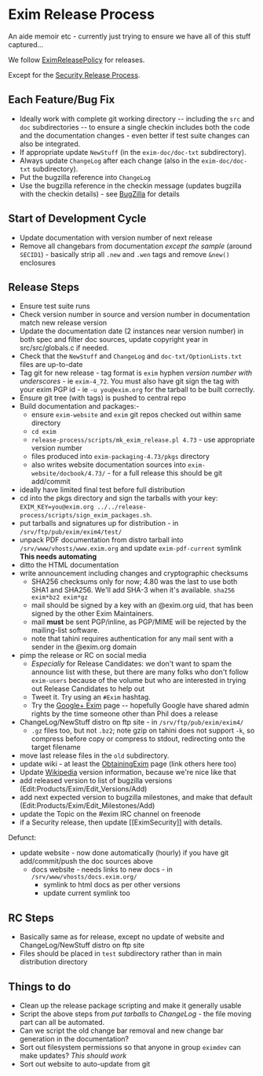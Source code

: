 Exim Release Process
====================

An aide memoir etc - currently just trying to ensure we have all of this
stuff captured...

We follow [EximReleasePolicy](EximReleasePolicy) for releases.

Except for the [Security Release Process](SecurityReleaseProcess).


Each Feature/Bug Fix
--------------------
-   Ideally work with complete git working directory -- including the
    `src` and `doc` subdirectories -- to ensure a single checkin
    includes both the code and the documentation changes - even better
    if test suite changes can also be integrated.
-   If appropriate update `NewStuff` (in the `exim-doc/doc-txt`
    subdirectory).
-   Always update `ChangeLog` after each change (also in the
    `exim-doc/doc-txt` subdirectory).
-   Put the bugzilla reference into `ChangeLog`
-   Use the bugzilla reference in the checkin message (updates bugzilla
    with the checkin details) - see [BugZilla](BugZilla) for details

Start of Development Cycle
--------------------------
-   Update documentation with version number of next release
-   Remove all changebars from documentation *except the sample* (around
    `SECID1`) - basically strip all `.new` and `.wen` tags and remove
    `&new()` enclosures

Release Steps
-------------
-   Ensure test suite runs
-   Check version number in source and version number in documentation
    match new release version
-   Update the documentation date (2 instances near version number) in
    both spec and filter doc sources, update copyright year in
    src/src/globals.c if needed.
-   Check that the `NewStuff` and `ChangeLog` and
    `doc-txt/OptionLists.txt` files are up-to-date
-   Tag git for new release - tag format is `exim` hyphen *version
    number with underscores* - ie `exim-4_72`. You must also have git
    sign the tag with your exim PGP id - ie `-u you@exim.org` for
    the tarball to be built correctly.
-   Ensure git tree (with tags) is pushed to central repo
-   Build documentation and packages:-
    -   ensure `exim-website` and `exim` git repos checked out within
        same directory
    -   `cd exim`
    -   `release-process/scripts/mk_exim_release.pl 4.73` - use
        appropriate version number
    -   files produced into `exim-packaging-4.73/pkgs` directory
    -   also writes website documentation sources into
        `exim-website/docbook/4.73/` - for a full release this should be
        git add/commit
-   ideally have limited final test before full distribution
-   cd into the pkgs directory and sign the tarballs with your key:
    `EXIM_KEY=you@exim.org ../../release-process/scripts/sign_exim_packages.sh`.
-   put tarballs and signatures up for distribution - in
    `/srv/ftp/pub/exim/exim4/test/`
-   unpack PDF documentation from distro tarball into `/srv/www/vhosts/www.exim.org` and update `exim-pdf-current` symlink **This needs automating**
-   ditto the HTML documentation
-   write announcement including changes and cryptographic checksums
    -   SHA256 checksums only for now; 4.80 was the last to use both
        SHA1 and SHA256. We'll add SHA-3 when it's available.
        `sha256 exim*bz2 exim*gz`
    -   mail should be signed by a key with an @exim.org uid, that has
        been signed by the other Exim Maintainers.
    -   mail **must** be sent PGP/inline, as PGP/MIME will be rejected
        by the mailing-list software.
    -   note that tahini requires authentication for any mail sent with
        a sender in the @exim.org domain
-   pimp the release or RC on social media
    -   *Especially* for Release Candidates: we don't want to spam the
        announce list with these, but there are many folks who don't
        follow `exim-users` because of the volume but who are interested
        in trying out Release Candidates to help out
    -   Tweet it. Try using an `#Exim` hashtag.
    -   Try the [Google+
        Exim](https://plus.google.com/b/101257968735428844827/) page --
        hopefully Google have shared admin rights by the time someone
        other than Phil does a release
-   ChangeLog/NewStuff distro on ftp site - in
    `/srv/ftp/pub/exim/exim4/`
    -   `.gz` files too, but not `.bz2`; note gzip on tahini does not
        support `-k`, so compress before copy or compress to stdout,
        redirecting onto the target filename
-   move last release files in the `old` subdirectory.
-   update wiki - at least the [ObtainingExim](ObtainingExim) page
    (link others here too)
-   Update [Wikipedia](http://en.wikipedia.org/wiki/Exim) version
    information, because we're nice like that
-   add released version to list of bugzilla versions (Edit:Products/Exim/Edit_Versions/Add)
-   add next expected version to bugzilla milestones, and make that
    default (Edit:Products/Exim/Edit_Milestones/Add)
-   update the Topic on the #exim IRC channel on freenode
-   if a Security release, then update [[EximSecurity]] with details.

Defunct:
-   update website - now done automatically (hourly) if you have git
    add/commit/push the doc sources above
    -   docs website - needs links to new docs - in
        `/srv/www/vhosts/docs.exim.org/`
        -   symlink to html docs as per other versions
        -   update current symlink too

RC Steps
--------
-   Basically same as for release, except no update of website and
    ChangeLog/NewStuff distro on ftp site
-   Files should be placed in `test` subdirectory rather than in main
    distribution directory

Things to do
------------
-   Clean up the release package scripting and make it generally usable
-   Script the above steps from *put tarballs* to *ChangeLog* - the file
    moving part can all be automated.
-   Can we script the old change bar removal and new change bar
    generation in the documentation?
-   Sort out filesystem permissions so that anyone in group `eximdev`
    can make updates? *This should work*
-   Sort out website to auto-update from git
